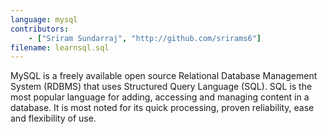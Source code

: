 ```yaml
---
language: mysql
contributors:
    - ["Sriram Sundarraj", "http://github.com/srirams6"]
filename: learnsql.sql
---
```


MySQL is a freely available open source Relational Database Management System (RDBMS) that uses Structured Query Language (SQL).
SQL is the most popular language for adding, accessing and managing content in a database. 
It is most noted for its quick processing, proven reliability, ease and flexibility of use.

